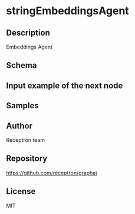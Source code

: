 # stringEmbeddingsAgent

## Description

Embeddings Agent

## Schema



## Input example of the next node



## Samples



## Author

Receptron team

## Repository

https://github.com/receptron/graphai

## License

MIT

